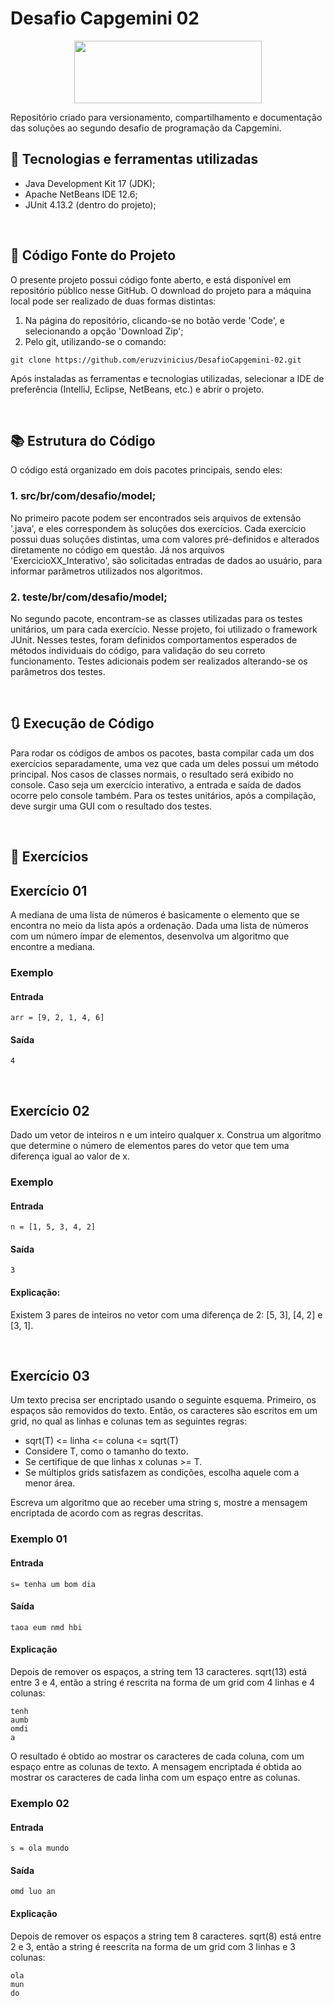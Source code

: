 # Desafio Capgemini 02

<p align="center">
  <img width="300" height="100" src="https://user-images.githubusercontent.com/48846333/156939704-94c554aa-4be0-487f-a8cc-58292876ecd0.png">
</p>
Repositório criado para versionamento, compartilhamento e documentação das soluções ao segundo desafio de programação da Capgemini.

## :hammer: Tecnologias e ferramentas utilizadas
  * Java Development Kit 17 (JDK);
  * Apache NetBeans IDE 12.6;
  * JUnit 4.13.2 (dentro do projeto);

<br>

## :floppy_disk: Código Fonte do Projeto
O presente projeto possui código fonte aberto, e está disponível em repositório público nesse GitHub.
O download do projeto para a máquina local pode ser realizado de duas formas distintas: 
1. Na página do repositório, clicando-se no botão verde 'Code', e selecionando a opção 'Download Zip';
2. Pelo git, utilizando-se o comando:
```
git clone https://github.com/eruzvinicius/DesafioCapgemini-02.git
```

Após instaladas as ferramentas e tecnologias utilizadas, selecionar a IDE de preferência (IntelliJ, Eclipse, NetBeans, etc.) e abrir o projeto.

<br>

## :books: Estrutura do Código
O código está organizado em dois pacotes principais, sendo eles:


### 1. src/br/com/desafio/model;
No primeiro pacote podem ser encontrados seis arquivos de extensão '.java', e eles correspondem às soluções dos exercícios.
Cada exercício possui duas soluções distintas, uma com valores pré-definidos e alterados diretamente no código em questão.
Já nos arquivos 'ExercicioXX_Interativo', são solicitadas entradas de dados ao usuário, para informar parâmetros utilizados nos algoritmos.

### 2. teste/br/com/desafio/model;
No segundo pacote, encontram-se as classes utilizadas para os testes unitários, um para cada exercício. Nesse projeto, foi utilizado o framework JUnit.
Nesses testes, foram definidos comportamentos esperados de métodos individuais do código, para validação do seu correto funcionamento.
Testes adicionais podem ser realizados alterando-se os parâmetros dos testes.

<br>

## :arrows_clockwise: Execução de Código
Para rodar os códigos de ambos os pacotes, basta compilar cada um dos exercícios separadamente, uma vez que cada um deles possui um método principal.
Nos casos de classes normais, o resultado será exibido no console. Caso seja um exercício interativo, a entrada e saída de dados ocorre pelo console também.
Para os testes unitários, após a compilação, deve surgir uma GUI com o resultado dos testes.

<br>

## :page_facing_up: Exercícios
 
## Exercício 01
A mediana de uma lista de números é basicamente o elemento que se encontra no meio da lista após a ordenação. Dada uma lista de números com um número ímpar de elementos, desenvolva um algoritmo que encontre a mediana.

### Exemplo
  #### Entrada
```
arr = [9, 2, 1, 4, 6]
```
  #### Saída
```
4
```
<br>

## Exercício 02
Dado um vetor de inteiros n e um inteiro qualquer x. Construa um algoritmo que determine o número de elementos pares do vetor que tem uma diferença igual ao valor de x.

### Exemplo
  #### Entrada
```
n = [1, 5, 3, 4, 2]
```
  #### Saída
```
3
```
  #### Explicação:
Existem 3 pares de inteiros no vetor com uma diferença de 2: [5, 3], [4, 2] e [3, 1].

<br>

## Exercício 03
Um texto precisa ser encriptado usando o seguinte esquema. Primeiro, os espaços são removidos do texto. Então, os caracteres são escritos em um grid, no qual as linhas e colunas tem as seguintes regras:

* sqrt(T) <= linha <= coluna <= sqrt(T)
* Considere T, como o tamanho do texto.
* Se certifique de que linhas x colunas >= T. 
* Se múltiplos grids satisfazem as condições, escolha aquele com a menor área.

Escreva um algoritmo que ao receber uma string s, mostre a mensagem encriptada de acordo com as regras descritas.

### Exemplo 01
  #### Entrada
```
s= tenha um bom dia
```
  #### Saída
```
taoa eum nmd hbi
```
  #### Explicação
Depois de remover os espaços, a string tem 13 caracteres.
sqrt(13) está entre 3 e 4, então a string é rescrita na forma de um grid com 4 linhas e 4 colunas:

```
tenh
aumb
omdi
a
```
O resultado é obtido ao mostrar os caracteres de cada coluna, com um espaço entre as colunas de texto.
A mensagem encriptada é obtida ao mostrar os caracteres de cada linha com um espaço entre as colunas.

### Exemplo 02
  #### Entrada
```
s = ola mundo
```
  #### Saída
```
omd luo an
```
  #### Explicação
Depois de remover os espaços a string tem 8 caracteres.
sqrt(8) está entre 2 e 3, então a string é reescrita na forma de um grid com 3 linhas e 3 colunas:
```
ola
mun
do
```
